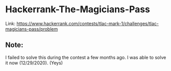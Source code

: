 # Hackerrank-The-Magicians-Pass
Link: https://www.hackerrank.com/contests/tlac-mark-1/challenges/tlac-magicians-pass/problem
## Note:
I failed to solve this during the contest a few months ago. I was able to solve it now (12/29/2020). (Yeys)
